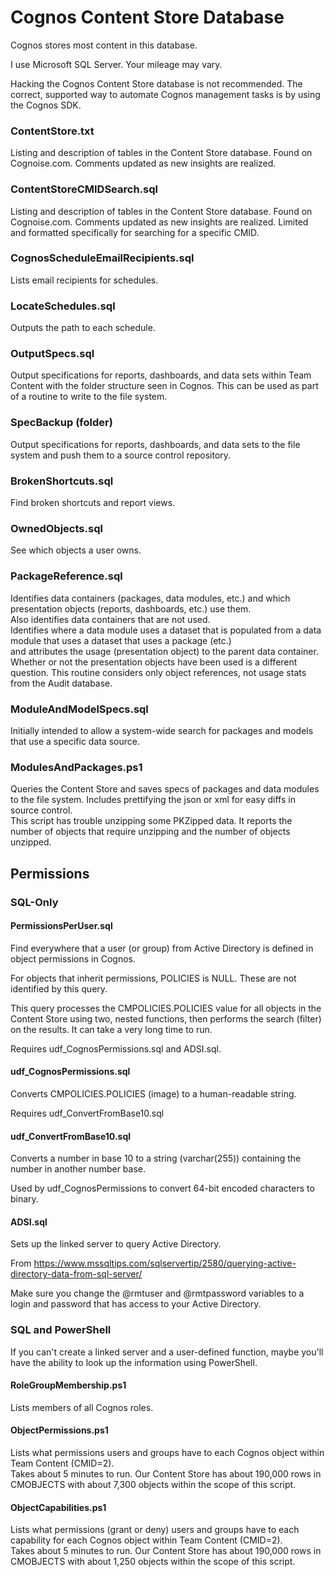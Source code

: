 # Cognos Content Store Database
Cognos stores most content in this database.

I use Microsoft SQL Server.  Your mileage may vary.

Hacking the Cognos Content Store database is not recommended.  The correct, supported way to automate Cognos management tasks is by using the Cognos SDK.

### ContentStore.txt

Listing and description of tables in the Content Store database.  Found on Cognoise.com.  Comments updated as new insights are realized.
  
### ContentStoreCMIDSearch.sql

Listing and description of tables in the Content Store database.  Found on Cognoise.com.  Comments updated as new insights are realized.
Limited and formatted specifically for searching for a specific CMID.
  
### CognosScheduleEmailRecipients.sql

Lists email recipients for schedules.
  
### LocateSchedules.sql

Outputs the path to each schedule.
  
### OutputSpecs.sql

Output specifications for reports, dashboards, and data sets within Team Content with the folder structure seen in Cognos.  This can be used as part of a routine to write to the file system.
  
### SpecBackup (folder)

Output specifications for reports, dashboards, and data sets to the file system and push them to a source control repository.

### BrokenShortcuts.sql

Find broken shortcuts and report views.

### OwnedObjects.sql

See which objects a user owns.

### PackageReference.sql

Identifies data containers (packages, data modules, etc.) and which presentation objects (reports, dashboards, etc.) use them.  
Also identifies data containers that are not used.  
Identifies where a data module uses a dataset that is populated from a data module that uses a dataset that uses a package (etc.)  
and attributes the usage (presentation object) to the parent data container.  
Whether or not the presentation objects have been used is a different question.  This routine considers only object references, not usage stats from the Audit database.  

### ModuleAndModelSpecs.sql

Initially intended to allow a system-wide search for packages and models that use a specific data source.

### ModulesAndPackages.ps1

Queries the Content Store and saves specs of packages and data modules to the file system.  Includes prettifying the json or xml for easy diffs in source control.  
This script has trouble unzipping some PKZipped data.  It reports the number of objects that require unzipping and the number of objects unzipped.


## Permissions

### SQL-Only

#### PermissionsPerUser.sql

Find everywhere that a user (or group) from Active Directory is defined in object permissions in Cognos.

For objects that inherit permissions, POLICIES is NULL.  These are not identified by this query.

This query processes the CMPOLICIES.POLICIES value for all objects in the Content Store using two, nested functions, then performs the search (filter) on the results.  It can take a very long time to run.

Requires udf_CognosPermissions.sql and ADSI.sql.

#### udf_CognosPermissions.sql

Converts CMPOLICIES.POLICIES (image) to a human-readable string.

Requires udf_ConvertFromBase10.sql

#### udf_ConvertFromBase10.sql

Converts a number in base 10 to a string (varchar(255)) containing the number in another number base.

Used by udf_CognosPermissions to convert 64-bit encoded characters to binary.

#### ADSI.sql

Sets up the linked server to query Active Directory.

From https://www.mssqltips.com/sqlservertip/2580/querying-active-directory-data-from-sql-server/

Make sure you change the @rmtuser and @rmtpassword variables to a login and password that has access to your Active Directory.

### SQL and PowerShell

If you can't create a linked server and a user-defined function, 
maybe you'll have the ability to look up the information using PowerShell.

#### RoleGroupMembership.ps1

Lists members of all Cognos roles.

#### ObjectPermissions.ps1

Lists what permissions users and groups have to each Cognos object within Team Content (CMID=2).  
Takes about 5 minutes to run.  Our Content Store has about 190,000 rows in CMOBJECTS with about 7,300 objects within the scope of this script.

#### ObjectCapabilities.ps1

Lists what permissions (grant or deny) users and groups have to each capability for each Cognos object within Team Content (CMID=2).  
Takes about 5 minutes to run.  Our Content Store has about 190,000 rows in CMOBJECTS with about 1,250 objects within the scope of this script.
